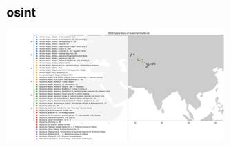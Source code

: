 # osint
![beeline](https://github.com/inverzeio/osint/blob/main/isoon-analysis/IS00N%20Geolocations%20-%20beeline-lbs.png?raw=true)
